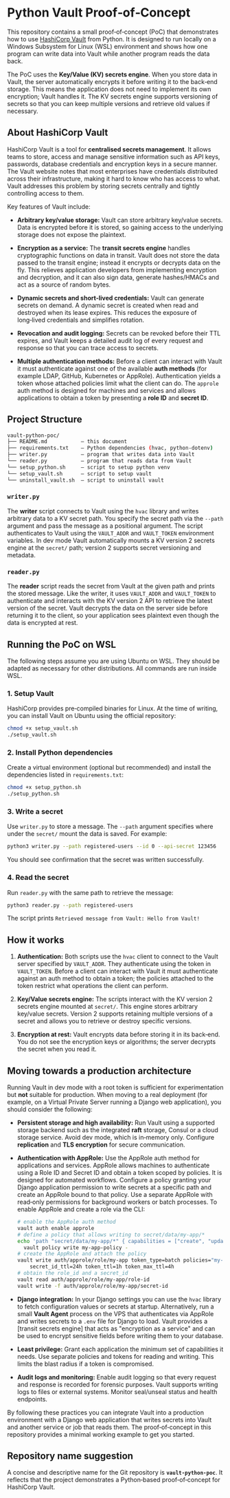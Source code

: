 # Python Vault Proof‑of‑Concept

This repository contains a small proof‑of‑concept (PoC) that demonstrates how
to use [HashiCorp Vault](https://www.vaultproject.io/) from Python.  It is
designed to run locally on a Windows Subsystem for Linux (WSL) environment and
shows how one program can write data into Vault while another program reads
the data back.

The PoC uses the **Key/Value (KV) secrets engine**.  When you store data in
Vault, the server automatically encrypts it before writing it to the
back‑end storage.  This means the application does not need to implement its
own encryption; Vault handles it. The KV secrets engine supports versioning of secrets 
so that you can keep multiple versions and retrieve old values if necessary.

## About HashiCorp Vault

HashiCorp Vault is a tool for **centralised secrets management**.  It allows
teams to store, access and manage sensitive information such as API keys,
passwords, database credentials and encryption keys in a secure manner.  The
Vault website notes that most enterprises have credentials distributed across
their infrastructure, making it hard to know who has access to what.
Vault addresses this problem by storing secrets centrally and tightly
controlling access to them.

Key features of Vault include:

* **Arbitrary key/value storage:** Vault can store arbitrary key/value
  secrets.  Data is encrypted before it is stored, so gaining access to the
  underlying storage does not expose the plaintext.

* **Encryption as a service:** The **transit secrets engine** handles
  cryptographic functions on data in transit.  Vault does not store the data
  passed to the transit engine; instead it encrypts or decrypts data on the
  fly.  This relieves application developers from implementing encryption and
  decryption, and it can also sign data, generate hashes/HMACs and act as a
  source of random bytes.

* **Dynamic secrets and short‑lived credentials:** Vault can generate secrets
  on demand.  A dynamic secret is created when read and destroyed when its
  lease expires.  This reduces the exposure of long‑lived credentials and
  simplifies rotation.

* **Revocation and audit logging:** Secrets can be revoked before their TTL
  expires, and Vault keeps a detailed audit log of every request and response
  so that you can trace access to secrets.

* **Multiple authentication methods:** Before a client can interact with
  Vault it must authenticate against one of the available **auth methods**
  (for example LDAP, GitHub, Kubernetes or AppRole).  Authentication yields
  a token whose attached policies limit what the client can do.  The
  `approle` auth method is designed for machines and services and allows
  applications to obtain a token by presenting a **role ID** and **secret
  ID**.

## Project Structure

```bash
vault-python-poc/
├── README.md           – this document
├── requirements.txt    – Python dependencies (hvac, python‑dotenv)
├── writer.py           – program that writes data into Vault
└── reader.py           – program that reads data from Vault
└── setup_python.sh     – script to setup python venv
└── setup_vault.sh      – script to setup vault
└── uninstall_vault.sh  – script to uninstall vault
```

### `writer.py`

The **writer** script connects to Vault using the `hvac` library and writes
arbitrary data to a KV secret path.  You specify the secret path via the
`--path` argument and pass the message as a positional argument.  The script
authenticates to Vault using the `VAULT_ADDR` and `VAULT_TOKEN` environment
variables.  In dev mode Vault automatically mounts a KV version 2 secrets
engine at the `secret/` path; version 2 supports secret versioning and
metadata.

### `reader.py`

The **reader** script reads the secret from Vault at the given path and
prints the stored message.  Like the writer, it uses `VAULT_ADDR` and
`VAULT_TOKEN` to authenticate and interacts with the KV version 2 API to
retrieve the latest version of the secret.  Vault decrypts the data on the
server side before returning it to the client, so your application sees
plaintext even though the data is encrypted at rest.

## Running the PoC on WSL

The following steps assume you are using Ubuntu on WSL.  They should be
adapted as necessary for other distributions.  All commands are run inside
WSL.

### 1. Setup Vault

HashiCorp provides pre‑compiled binaries for Linux.  At the time of writing,
you can install Vault on Ubuntu using the official repository:

```sh
chmod +x setup_vault.sh
./setup_vault.sh
```

### 2. Install Python dependencies

Create a virtual environment (optional but recommended) and install the
dependencies listed in `requirements.txt`:

```sh
chmod +x setup_python.sh
./setup_python.sh
```

### 3. Write a secret

Use `writer.py` to store a message.  The `--path` argument specifies where
under the `secret/` mount the data is saved.  For example:

```sh
python3 writer.py --path registered-users --id 0 --api-secret 123456
```

You should see confirmation that the secret was written successfully.

### 4. Read the secret

Run `reader.py` with the same path to retrieve the message:

```sh
python3 reader.py --path registered-users
```

The script prints `Retrieved message from Vault: Hello from Vault!`

## How it works

1. **Authentication:** Both scripts use the `hvac` client to connect to the
   Vault server specified by `VAULT_ADDR`.  They authenticate using the token
   in `VAULT_TOKEN`.  Before a client can interact with Vault it must
   authenticate against an auth method to obtain a token; the policies attached
   to the token restrict what operations the client can perform.

2. **Key/Value secrets engine:** The scripts interact with the KV version 2
   secrets engine mounted at `secret/`.  This engine stores arbitrary
   key/value secrets.  Version 2 supports retaining multiple versions of a
   secret and allows you to retrieve or destroy specific versions.

3. **Encryption at rest:** Vault encrypts data before storing it in its
   back‑end.  You do not see the encryption keys or algorithms; the server
   decrypts the secret when you read it.

## Moving towards a production architecture

Running Vault in dev mode with a root token is sufficient for experimentation
but **not** suitable for production.  When moving to a real deployment (for
example, on a Virtual Private Server running a Django web application), you
should consider the following:

* **Persistent storage and high availability:** Run Vault using a supported
  storage backend such as the integrated **raft** storage, Consul or a cloud
  storage service.  Avoid dev mode, which is in‑memory only.  Configure
  **replication** and **TLS encryption** for secure communication.

* **Authentication with AppRole:** Use the AppRole auth method for
  applications and services.  AppRole allows machines to authenticate using
  a Role ID and Secret ID and obtain a token scoped by policies.  It is
  designed for automated workflows.  Configure a
  policy granting your Django application permission to write secrets at a
  specific path and create an AppRole bound to that policy.  Use a separate
  AppRole with read‑only permissions for background workers or batch
  processes.  To enable AppRole and create a role via the CLI:

  ```sh
  # enable the AppRole auth method
  vault auth enable approle
  # define a policy that allows writing to secret/data/my‑app/*
  echo 'path "secret/data/my‑app/*" { capabilities = ["create", "update"] }' | \
    vault policy write my‑app-policy -
  # create the AppRole and attach the policy
  vault write auth/approle/role/my‑app token_type=batch policies="my‑app-policy" \
      secret_id_ttl=24h token_ttl=1h token_max_ttl=4h
  # obtain the role_id and a secret_id
  vault read auth/approle/role/my‑app/role-id
  vault write -f auth/approle/role/my‑app/secret-id
  ```

* **Django integration:** In your Django settings you can use the `hvac`
  library to fetch configuration values or secrets at startup.  Alternatively,
  run a small **Vault Agent** process on the VPS that authenticates via
  AppRole and writes secrets to a `.env` file for Django to load.  Vault
  provides a [transit secrets engine] that acts as "encryption as a service"
  and can be used to encrypt sensitive fields before writing them to your
  database.

* **Least privilege:** Grant each application the minimum set of capabilities
  it needs.  Use separate policies and tokens for reading and writing.  This
  limits the blast radius if a token is compromised.

* **Audit logs and monitoring:** Enable audit logging so that every request
  and response is recorded for forensic purposes.  Vault supports writing
  logs to files or external systems.  Monitor seal/unseal status and health
  endpoints.

By following these practices you can integrate Vault into a production
environment with a Django web application that writes secrets into Vault and
another service or job that reads them.  The proof‑of‑concept in this
repository provides a minimal working example to get you started.

## Repository name suggestion

A concise and descriptive name for the Git repository is **`vault-python-poc`**.
It reflects that the project demonstrates a Python‑based proof‑of‑concept for
HashiCorp Vault.

